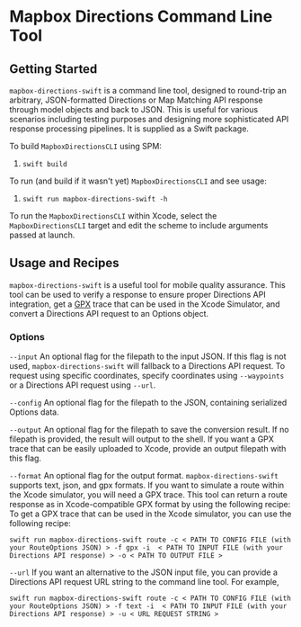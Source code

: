 #  Mapbox Directions Command Line Tool

## Getting Started
`mapbox-directions-swift` is a command line tool, designed to round-trip an arbitrary, JSON-formatted Directions or Map Matching API response through model objects and back to JSON. This is useful for various scenarios including testing purposes and designing more sophisticated API response processing pipelines. It is supplied as a Swift package.

To build `MapboxDirectionsCLI` using SPM:

1. `swift build`

To run (and build if it wasn't yet) `MapboxDirectionsCLI` and see usage:

1. `swift run mapbox-directions-swift -h`

To run the `MapboxDirectionsCLI` within Xcode, select the `MapboxDirectionsCLI` target and edit the scheme to include arguments passed at launch.

## Usage and Recipes

`mapbox-directions-swift` is a useful tool for mobile quality assurance. This tool can be used to verify a response to ensure proper Directions API integration, get a [GPX](https://wikipedia.org/wiki/GPS_Exchange_Format) trace that can be used in the Xcode Simulator, and convert a Directions API request to an Options object.

### Options
`--input`
An optional flag for the filepath to the input JSON. If this flag is not used, `mapbox-directions-swift` will fallback to a Directions API request. To request using specific coordinates, specify coordinates using `--waypoints` or a Directions API request using `--url`.

`--config`
An optional flag for the filepath to the JSON, containing serialized Options data.

`--output`
An optional flag for the filepath to save the conversion result. If no filepath is provided, the result will output to the shell. If you want a GPX trace that can be easily uploaded to Xcode, provide an output filepath with this flag.

`--format`
An optional flag for the output format. `mapbox-directions-swift` supports text, json, and gpx formats. If you want to simulate a route within the Xcode simulator, you will need a GPX trace. This tool can return a route response as in Xcode-compatible GPX format by using the following recipe: To get a GPX trace that can be used in the Xcode simulator, you can use the following recipe:
```
swift run mapbox-directions-swift route -c < PATH TO CONFIG FILE (with your RouteOptions JSON) > -f gpx -i  < PATH TO INPUT FILE (with your Directions API response) > -o < PATH TO OUTPUT FILE >
```

`--url`
If you want an alternative to the JSON input file, you can provide a Directions API request URL string to the command line tool. For example,
```
swift run mapbox-directions-swift route -c < PATH TO CONFIG FILE (with your RouteOptions JSON) > -f text -i  < PATH TO INPUT FILE (with your Directions API response) > -u < URL REQUEST STRING >
```



